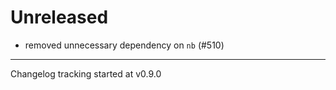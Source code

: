 # Unreleased

- removed unnecessary dependency on `nb` (#510)

---

Changelog tracking started at v0.9.0
